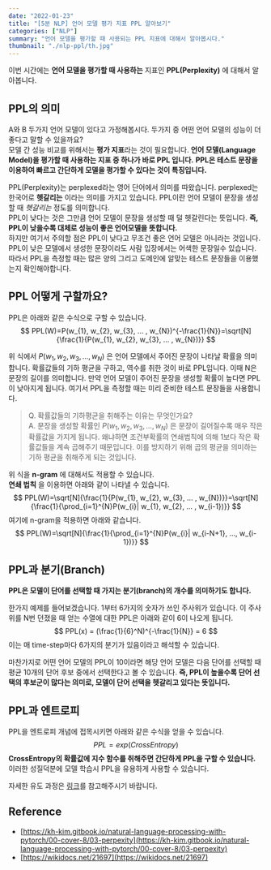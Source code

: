 ```yaml
---
date: "2022-01-23"
title: "[5분 NLP] 언어 모델 평가 지표 PPL 알아보기"
categories: ["NLP"]
summary: "언어 모델을 평가할 때 사용되는 PPL 지표에 대해서 알아봅시다."
thumbnail: "./nlp-ppl/th.jpg"
---
```

이번 시간에는 **언어 모델을 평가할 때 사용하는** 지표인 **PPL(Perplexity)** 에 대해서 알아봅니다.

## PPL의 의미
A와 B 두가지 언어 모델이 있다고 가정해봅시다. 두가지 중 어떤 언어 모델의 성능이 더 좋다고 말할 수 있을까요?  
모델 간 성능 비교를 위해서는 **평가 지표**라는 것이 필요합니다. **언어 모델(Language Model)을 평가할 때 사용하는 지표 중 하나가 바로 PPL 입니다.**
**PPL은 테스트 문장을 이용하여 빠르고 간단하게 모델을 평가할 수 있다는 것이 특징입니다.**

PPL(Perplexity)는 perplexed라는 영어 단어에서 의미를 따왔습니다. perplexed는 한국어로 **헷갈리는** 이라는 의미를 가지고 있습니다.
PPL이란 언어 모델이 문장을 생성할 때 *헷갈리는* 정도를 의미합니다.  
PPL이 낮다는 것은 그만큼 언어 모델이 문장을 생성할 때 덜 헷갈린다는 뜻입니다. **즉, PPL이 낮을수록 대체로 성능이 좋은 언어모델을 뜻합니다.**  
하지만 여기서 주의할 점은 PPL이 낮다고 무조건 좋은 언어 모델은 아니라는 것입니다. PPL이 낮은 모델에서 생성한 문장이라도 사람 입장에서는 어색한 문장일수 있습니다. 따라서 PPL을 측정할 때는 많은 양의 그리고 도메인에 알맞는 테스트 문장들을 이용했는지 확인해야합니다.  



 

## PPL 어떻게 구할까요?
PPL은 아래와 같은 수식으로 구할 수 있습니다.
$$
PPL(W)=P(w_{1}, w_{2}, w_{3}, ... , w_{N})^{-\frac{1}{N}}=\sqrt[N]{\frac{1}{P(w_{1}, w_{2}, w_{3}, ... , w_{N})}}
$$

위 식에서 $P(w_{1}, w_{2}, w_{3}, ... , w_{N})$ 은 언어 모델에서 주어진 문장이 나타날 확률을 의미합니다. 확률값들의 기하 평균을 구하고, 역수를 취한 것이 바로 PPL입니다. 이때 N은 문장의 길이를 의미합니다.
만약 언어 모델이 주어진 문장을 생성할 확률이 높다면 PPL이 낮아지게 됩니다. 여기서 PPL을 측정할 때는 미리 준비한 테스트 문장들을 사용합니다.     

> Q. 확률값들의 기하평균을 취해주는 이유는 무엇인가요?  
> A. 문장을 생성할 확률인 $P(w_{1}, w_{2}, w_{3}, ... , w_{N})$ 은 문장이 길어질수록 매우 작은 확률값을 가지게 됩니다. 왜냐하면 조건부확률의 연쇄법칙에 의해 1보다 작은 확률값들을 계속 곱해주기 때문입니다. 이를 방지하기 위해 곱의 평균을 의미하는 기하 평균을 취해주게 되는 것입니다.  

위 식을 **n-gram** 에 대해서도 적용할 수 있습니다.  
**연쇄 법칙** 을 이용하면 아래와 같이 나타낼 수 있습니다.
$$
PPL(W)=\sqrt[N]{\frac{1}{P(w_{1}, w_{2}, w_{3}, ... , w_{N})}}=\sqrt[N]{\frac{1}{\prod_{i=1}^{N}P(w_{i}| w_{1}, w_{2}, ... , w_{i-1})}}
$$
여기에 n-gram을 적용하면 아래와 같습니다.
$$
PPL(W)=\sqrt[N]{\frac{1}{\prod_{i=1}^{N}P(w_{i}| w_{i-N+1}, ..., w_{i-1})}}
$$


## PPL과 분기(Branch)
**PPL은 모델이 단어를 선택할 때 가지는 분기(branch)의 개수를 의미하기도 합니다.**

한가지 예제를 들어보겠습니다. 1부터 6가지의 숫자가 쓰인 주사위가 있습니다. 이 주사위를 N번 던졌을 때 얻는 수열에 대한 PPL은 아래와 같이 6이 나오게 됩니다.
$$
PPL(x) = (\frac{1}{6}^N)^{-\frac{1}{N}} = 6
$$
이는 매 time-step마다 6가지의 분기가 있음이라고 해석할 수 있습니다.

마찬가지로 어떤 언어 모델의 PPL이 10이라면 해당 언어 모델은 다음 단어를 선택할 때 평균 10개의 단어 후보 중에서 선택한다고 볼 수 있습니다.
**즉, PPL이 높을수록 단어 선택의 후보군이 많다는 의미로, 모델이 단어 선택을 헷갈리고 있다는 뜻입니다.**

## PPL과 엔트로피
PPL을 엔트로피 개념에 접목시키면 아래와 같은 수식을 얻을 수 있습니다.
$$
PPL = exp(CrossEntropy)
$$
**CrossEntropy의 확률값에 지수 함수를 취해주면 간단하게 PPL을 구할 수 있습니다.** 이러한 성질덕분에 모델 학습시 PPL을 유용하게 사용할 수 있습니다.  

자세한 유도 과정은 [링크](https://kh-kim.gitbook.io/natural-language-processing-with-pytorch/00-cover-8/03-perpexity#ppl-1)를 참고해주시기 바랍니다.

## Reference
- [https://kh-kim.gitbook.io/natural-language-processing-with-pytorch/00-cover-8/03-perpexity](https://kh-kim.gitbook.io/natural-language-processing-with-pytorch/00-cover-8/03-perpexity)
- [https://wikidocs.net/21697](https://wikidocs.net/21697)